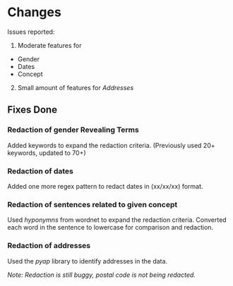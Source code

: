 # Changes

Issues reported:

1. Moderate features for
- Gender
- Dates
- Concept


2. Small amount of features for *Addresses*

## Fixes Done

### Redaction of gender Revealing Terms
Added keywords to expand the redaction criteria. (Previously used 20+ keywords, updated to 70+)

### Redaction of dates
Added one more regex pattern to redact dates in (xx/xx/xx) format.

### Redaction of sentences related to given concept
Used *hyponymns* from wordnet to expand the redaction criteria.
Converted each word in the sentence to lowercase for comparison and redaction.

### Redaction of addresses
Used the *pyap* library to identify addresses in the data.

*Note: Redaction is still buggy, postal code is not being redacted.*